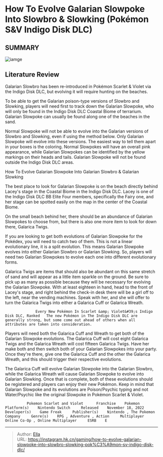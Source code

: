 # How To Evolve Galarian Slowpoke Into Slowbro &amp; Slowking (Pokémon S&amp;V Indigo Disk DLC)


## SUMMARY 

![iamge](https://static1.srcdn.com/wordpress/wp-content/uploads/2024/01/how-to-evolve-galarian-slowpoke-into-slowbro-slowking-poke-mon-s-v-indigo-disk-dlc.jpg)

## Literature Review

Galarian Slowbro has been re-introduced in Pokémon Scarlet &amp; Violet via the Indigo Disk DLC, but evolving it will require hunting on the beaches.





To be able to get the Galarian poison-type versions of Slowbro and Slowking, players will need first to track down the Galarian Slowpoke, who will only be found in the Indigo Disk DLC Coastal Biome of terrarium. Galarian Slowpoke can usually be found along one of the beaches in the sand.






Normal Slowpoke will not be able to evolve into the Galarian versions of Slowbro and Slowking, even if using the method below. Only Galarian Slowpoke will evolve into these versions. The easiest way to tell them apart in your boxes is the coloring. Normal Slowpokes will have an overall pink appearance, while Galarian Slowpokes can be identified by the yellow markings on their heads and tails. Galarian Slowpoke will not be found outside the Indigo Disk DLC areas.





 How To Evolve Galarian Slowpoke 
Into Galarian Slowbro &amp; Galarian Slowking
         

The best place to look for Galarian Slowpoke is on the beach directly behind Lacey&#39;s stage in the Coastal Biome in the Indigo Disk DLC. Lacey is one of the Indigo Disk DLC BB Elite Four members, specifically the Fairy one, and her stage can be spotted easily on the map in the center of the Coastal Biome.

On the small beach behind her, there should be an abundance of Galarian Slowpokes to choose from, but there is also one more item to look for down there, Galarica Twigs.



If you are looking to get both evolutions of Galarian Slowpoke for the Pokédex, you will need to catch two of them. This is not a linear evolutionary line, it is a split evolution. This means Galarian Slowpoke evolves into either Galarian Slowbro or Galarian Slowking. So, players will need two Galarian Slowpokes to evolve each one into different evolutionary forms.







Galarica Twigs are items that should also be abundant on this same stretch of sand and will appear as a little item sparkle on the ground. Be sure to pick up as many as possible because they will be necessary for evolving the Galarian Slowpoke. With at least eighteen in hand, head to the front of Lacey&#39;s stage, and right behind the check-in desk there will be a girl off to the left, near the vending machines. Speak with her, and she will offer to turn the Galarica Twigs into either a Galarica Cuff or Galarica Wreath.

                  Every New Pokémon In Scarlet &amp; Violet&#39;s Indigo Disk DLC, Ranked   The new Pokémon in The Indigo Disk DLC are generally strong, but some come out ahead of others when all attributes are taken into consideration.   

Players will need both the Galarica Cuff and Wreath to get both of the Galarian Slowpoke evolutions. The Galarica Cuff will cost eight Galarica Twigs and the Galarica Wreath will cost fifteen Galarica Twigs. Have her make both and then switch both of your Galarian Slowpokes into your party. Once they&#39;re there, give one the Galarica Cuff and the other the Galarica Wreath, and this should trigger their respective evolutions.




The Galarica Cuff will evolve Galarian Slowpoke into the Galarian Slowbro, while the Galarica Wreath will cause Galarian Slowpoke to evolve into Galarian Slowking. Once that is complete, both of these evolutions should be registered and players can enjoy their new Pokémon. Keep in mind that Galarian Slowpoke and its evolutions are Poison/Psychic typing and not Water/Psychic like the original Slowpoke in Pokémon Scarlet &amp; Violet.

              Pokemon Scarlet and Violet      Franchise    Pokemon     Platform(s)    Nintendo Switch     Released    November 18, 2022     Developer(s)    Game Freak     Publisher(s)    Nintendo , The Pokemon Company     Genre(s)    RPG , Adventure , Action     Multiplayer    Online Co-Op , Online Multiplayer     ESRB    E      


---

> Author: [Ella](https://instagram.hk.cn/)  
> URL: https://instagram.hk.cn/gaming/how-to-evolve-galarian-slowpoke-into-slowbro-slowking-pok%C3%A9mon-sv-indigo-disk-dlc/  

